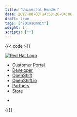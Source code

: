 ```yaml
---
title: "Universal Header"
date: 2017-08-03T14:58:26-04:00
draft: true
tags: ["2019summit"]
weight: 1
scripts: [""]
---
```


{{< code >}}
<div class="rh-universal-header">
    <nav class="rh-nav-universal" aria-label="Red Hat Global Navigation">
        <a class="rh-logo-wrapper" href="https://www.redhat.com/" title="Red Hat Home page"><img class="rh-header-logo" alt="Red Hat Logo" src="/themes/custom/rhdp/images/branding/RHLogo_white.svg"></a>
        <ul class="rhd-menu rh-nav-universal-list">
            <li class="menu-item rh-nav-universal-link">
                <a href="https://access.redhat.com/" title="The Red Hat Customer Portal provides comprehensive documentation, tools, security updates, and knowledge to help customers succeed with Red Hat solutions.">Customer Portal</a>
            </li>
            <li class="menu-item rh-nav-universal-link">
                <a href="/" title="The Red Hat Developer program provides tools, technologies, and community to help developers solve problems, connect with colleagues, discover what’s next, and lead their projects forward." data-drupal-link-system-path="<front>" class="is-active">Developer</a>
            </li>
            <li class="menu-item rh-nav-universal-link">
                <a href="https://www.openshift.com/" title="Red Hat OpenShift, built on Docker and Kubernetes, helps you develop, deploy, and manage your containers.">OpenShift</a>
            </li>
            <li class="menu-item rh-nav-universal-link">
                <a href="https://openshift.io/" title="Red Hat OpenShift.io is an open online development environment for planning, creating and deploying hybrid cloud services.">OpenShift.io</a>
            </li>
            <li class="menu-item rh-nav-universal-link">
                <a href="https://www.redhat.com/en/partners" title="Connect with Red Hat: Work together to build ideal customer solutions and support the services you provide with our products.">Partners</a>
            </li>
            <li class="menu-item rh-nav-universal-link">
                <a href="https://www.redhat.com/en/store" title="The Red Hat Store lets you easily configure and buy select Red Hat products and services in our online store―without having to talk to anyone.">Store</a>
            </li>
        </ul>
        <ul class="rhd-menu rh-universal-login">
            <li class="login">
                <a><span class="icon"><i class="fal fa-angle-down"></i></span></a>
                <ul class="dropdwn-menu rh-user-menu">
                    <li class="logged-in dropdwn-item" style="display: none;">
                        <a class="account-info" href="#">Account Info</a>
                    </li>
                    <li class="logged-in dropdwn-item" style="display: none;">
                        <a class="logout" href="#">Log Out</a>
                    </li>
                </ul>
            </li>
        </ul>
    </nav>
</div>
{{</ code >}}
